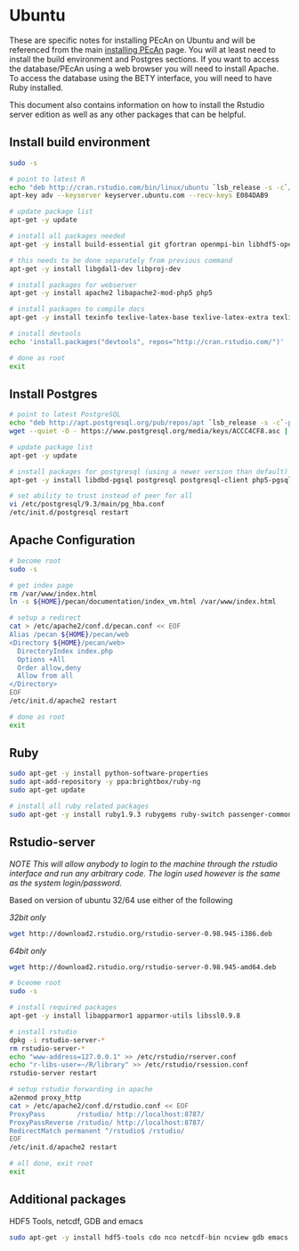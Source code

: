 # Ubuntu

These are specific notes for installing PEcAn on Ubuntu and will be referenced from the main [installing PEcAn](Installing-PEcAn) page. You will at least need to install the build environment and Postgres sections. If you want to access the database/PEcAn using a web browser you will need to install Apache. To access the database using the BETY interface, you will need to have Ruby installed.

This document also contains information on how to install the Rstudio server edition as well as any other packages that can be helpful.

## Install build environment

```bash
sudo -s

# point to latest R
echo "deb http://cran.rstudio.com/bin/linux/ubuntu `lsb_release -s -c`/" > /etc/apt/sources.list.d/R.list
apt-key adv --keyserver keyserver.ubuntu.com --recv-keys E084DAB9

# update package list
apt-get -y update

# install all packages needed
apt-get -y install build-essential git gfortran openmpi-bin libhdf5-openmpi-dev r-base-core jags liblapack-dev libnetcdf-dev netcdf-bin bc libcurl4-openssl-dev curl udunits-bin libudunits2-dev libsqlite3-dev libgmp-dev 

# this needs to be done separately from previous command
apt-get -y install libgdal1-dev libproj-dev

# install packages for webserver
apt-get -y install apache2 libapache2-mod-php5 php5

# install packages to compile docs
apt-get -y install texinfo texlive-latex-base texlive-latex-extra texlive-fonts-recommended

# install devtools
echo 'install.packages("devtools", repos="http://cran.rstudio.com/")' | R --vanilla

# done as root
exit
```

## Install Postgres

```bash
# point to latest PostgreSQL
echo "deb http://apt.postgresql.org/pub/repos/apt `lsb_release -s -c`-pgdg main" > /etc/apt/sources.list.d/pgdg.list
wget --quiet -O - https://www.postgresql.org/media/keys/ACCC4CF8.asc | apt-key add -

# update package list
apt-get -y update

# install packages for postgresql (using a newer version than default)
apt-get -y install libdbd-pgsql postgresql postgresql-client php5-pgsql libpq-dev 

# set ability to trust instead of peer for all
vi /etc/postgresql/9.3/main/pg_hba.conf 
/etc/init.d/postgresql restart
```

## Apache Configuration

```bash
# become root
sudo -s

# get index page
rm /var/www/index.html
ln -s ${HOME}/pecan/documentation/index_vm.html /var/www/index.html

# setup a redirect
cat > /etc/apache2/conf.d/pecan.conf << EOF
Alias /pecan ${HOME}/pecan/web
<Directory ${HOME}/pecan/web>
  DirectoryIndex index.php
  Options +All
  Order allow,deny
  Allow from all
</Directory>
EOF
/etc/init.d/apache2 restart

# done as root
exit
```

## Ruby

```bash
sudo apt-get -y install python-software-properties
sudo apt-add-repository -y ppa:brightbox/ruby-ng
sudo apt-get update

# install all ruby related packages
sudo apt-get -y install ruby1.9.3 rubygems ruby-switch passenger-common1.9.1 libapache2-mod-passenger 
```

## Rstudio-server

*NOTE This will allow anybody to login to the machine through the rstudio interface and run any arbitrary code. The login used however is the same as the system login/password.*

Based on version of ubuntu 32/64 use either of the following

*32bit only*
```bash
wget http://download2.rstudio.org/rstudio-server-0.98.945-i386.deb
```

*64bit only*
```bash
wget http://download2.rstudio.org/rstudio-server-0.98.945-amd64.deb
```

```bash
# bceome root
sudo -s

# install required packages
apt-get -y install libapparmor1 apparmor-utils libssl0.9.8

# install rstudio
dpkg -i rstudio-server-*
rm rstudio-server-*
echo "www-address=127.0.0.1" >> /etc/rstudio/rserver.conf
echo "r-libs-user=~/R/library" >> /etc/rstudio/rsession.conf
rstudio-server restart

# setup rstudio forwarding in apache
a2enmod proxy_http
cat > /etc/apache2/conf.d/rstudio.conf << EOF
ProxyPass        /rstudio/ http://localhost:8787/
ProxyPassReverse /rstudio/ http://localhost:8787/
RedirectMatch permanent ^/rstudio$ /rstudio/
EOF
/etc/init.d/apache2 restart

# all done, exit root
exit
```

## Additional packages

HDF5 Tools, netcdf, GDB and emacs
```bash
sudo apt-get -y install hdf5-tools cdo nco netcdf-bin ncview gdb emacs ess nedit
```
